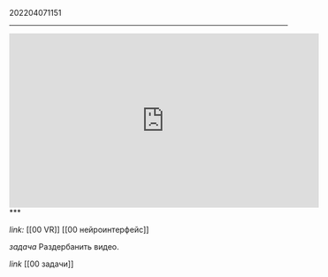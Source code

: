 202204071151
***
<iframe width="560" height="315" src="https://www.youtube.com/embed/P8iLuBC9JpE" title="YouTube video player" frameborder="0" allow="accelerometer; autoplay; clipboard-write; encrypted-media; gyroscope; picture-in-picture" allowfullscreen></iframe>
***

*link:* [[00 VR]] [[00 нейроинтерфейс]]

*задача*
Раздербанить видео.

*link*
[[00 задачи]]
